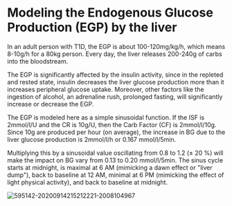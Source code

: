 Modeling the Endogenous Glucose Production (EGP) by the liver
=============================================================

In an adult person with T1D, the EGP is about 100-120mg/kg/h, which means 8-10g/h for a 80kg person. Every day, the liver releases 200-240g of carbs into the bloodstream. 

The EGP is significantly affected by the insulin activity, since in the repleted and rested state, insulin decreases the liver glucose production more than it increases  peripheral glucose uptake. Moreover, other factors like the ingestion of alcohol, an adrenaline rush, prolonged fasting, will significantly increase or decrease the EGP.

The EGP is modeled here as a simple sinusoidal function. If the ISF is 2mmol/l/U and the CR is 10g/U, then the Carb Factor (CF) is 2mmol/l/10g. Since 10g are produced per hour (on average), the increase in BG due to the liver glucose production is 2mmol/l/h or 0.167 mmol/l/5min. 

Multiplying this by a sinusoidal value oscillating from 0.8 to 1.2 (± 20 %) will make the impact on BG vary from 0.13 to 0.20 mmol/l/5min. The sinus cycle starts at midnight, is maximal at 6 AM (mimicking a dawn effect or "liver dump"), back to baseline at 12 AM, minimal at 6 PM (mimicking the effect of light physical activity), and back to baseline at midnight.

![595142-20200914215212221-2008104967](https://user-images.githubusercontent.com/18611419/118400717-71af4580-b66b-11eb-9356-abb859db304f.jpg)